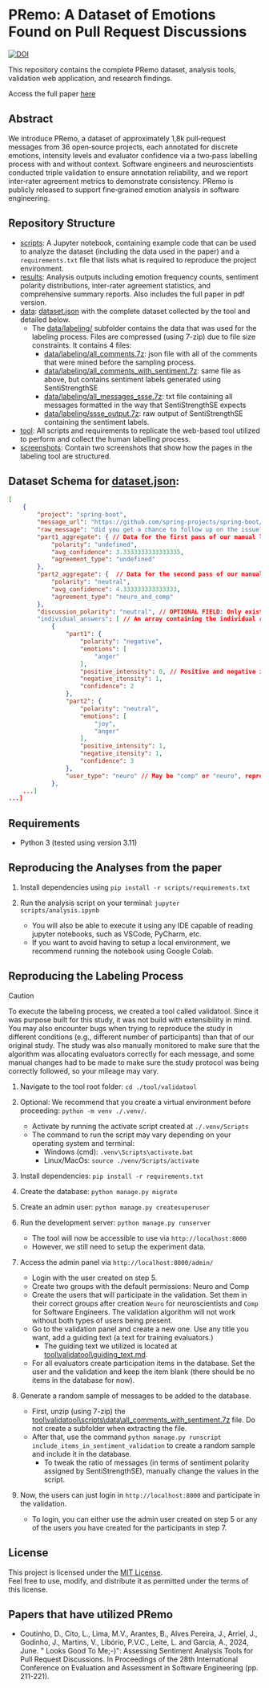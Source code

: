 # PRemo: A Dataset of Emotions Found on Pull Request Discussions

[![DOI](https://zenodo.org/badge/DOI/10.5281/zenodo.15810713.svg)](https://doi.org/10.5281/zenodo.15810713)

This repository contains the complete PRemo dataset, analysis tools, validation web application, and research findings.

Access the full paper [here](results/PRemo.pdf)

## Abstract

We introduce PRemo, a dataset of approximately 1,8k pull‑request messages from 36 open‑source projects, each annotated for discrete emotions, intensity levels and evaluator confidence via a two‑pass labelling process with and without context. Software engineers and neuroscientists conducted triple validation to ensure annotation reliability, and we report inter‑rater agreement metrics to demonstrate consistency. PRemo is publicly released to support fine‑grained emotion analysis in software engineering.

## Repository Structure

- [scripts](scripts): A Jupyter notebook, containing example code that can be used to analyze the dataset (including the data used in the paper) and a `requirements.txt` file that lists what is required to reproduce the project environment.
- [results](results): Analysis outputs including emotion frequency counts, sentiment polarity distributions, inter-rater agreement statistics, and comprehensive summary reports. Also includes the full paper in pdf version.
- [data](data): [dataset.json](data/dataset.json) with the complete dataset collected by the tool and detailed below.
    - The [data/labeling/](data/labeling/) subfolder contains the data that was used for the labeling process. Files are compressed (using 7-zip) due to file size constraints. It contains 4 files:
        - [data/labeling/all_comments.7z](data/labeling/all_comments.7z): json file with all of the comments that were mined before the sampling process.
        - [data/labeling/all_comments_with_sentiment.7z](data/labeling/all_comments_with_sentiment.7z): same file as above, but contains sentiment labels generated using SentiStrengthSE
        - [data/labeling/all_messages_ssse.7z](data/labeling/all_messages_ssse.7z): txt file containing all messages formatted in the way that SentiStrengthSE expects
        - [data/labeling/ssse_output.7z](data/labeling/ssse_output.7z): raw output of SentiStrengthSE containing the sentiment labels.
- [tool](tool): All scripts and requirements to replicate the web-based tool utilized to perform and collect the human labelling process.
- [screenshots](screenshots): Contain two screenshots that show how the pages in the labeling tool are structured.

## Dataset Schema for [dataset.json](data/dataset.json):

```json
[
    {
        "project": "spring-boot",
        "message_url": "https://github.com/spring-projects/spring-boot/pull/21658#issuecomment-660726475",
        "raw_message": "did you get a chance to follow up on the issue? If not, I can take a look in the next 24hrs.",
        "part1_aggregate": { // Data for the first pass of our manual labelling, where the evaluators only had the text of the message.
            "polarity": "undefined",
            "avg_confidence": 3.3333333333333335,
            "agreement_type": "undefined"
        },
        "part2_aggregate": {  // Data for the second pass of our manual labelling, where the evaluators has access to the github link for the message, that includes more contextual information.
            "polarity": "neutral",
            "avg_confidence": 4.333333333333333,
            "agreement_type": "neuro_and_comp"
        },
        "discussion_polarity": "neutral", // OPTIONAL FIELD: Only exists if this was a case of total disagreement between evaluators. This field contains the polarity decided after they discussed the message.
        "individual_answers": [ // An array containing the individual response from each evaluator.
            {
                "part1": {
                    "polarity": "negative",
                    "emotions": [
                        "anger"
                    ],
                    "positive_intensity": 0, // Positive and negative intensities are separate, and the aggregate sentiment polarity is calculated based on this value.
                    "negative_itensity": 1,
                    "confidence": 2
                },
                "part2": {
                    "polarity": "neutral",
                    "emotions": [
                        "joy",
                        "anger"
                    ],
                    "positive_intensity": 1,
                    "negative_itensity": 1,
                    "confidence": 3
                },
                "user_type": "neuro" // May be "comp" or "neuro", representing a software engineer or a neuroscience student.
            },
    ...]
...]
```

## Requirements

- Python 3 (tested using version 3.11)

## Reproducing the Analyses from the paper

1. Install dependencies using `pip install -r scripts/requirements.txt`

2. Run the analysis script on your terminal: `jupyter scripts/analysis.ipynb`
    -  You will also be able to execute it using any IDE capable of reading jupyter notebooks, such as VSCode, PyCharm, etc.
    -  If you want to avoid having to setup a local environment, we recommend running the notebook using Google Colab.

## Reproducing the Labeling Process

> [!CAUTION]
> To execute the labeling process, we created a tool called validatool. Since it was purpose built for this study, it was not build with extensibility in mind.
> You may also encounter bugs when trying to reproduce the study in different conditions (e.g., different number of participants) than that of our original study.
> The study was also manually monitored to make sure that the algorithm was allocating evaluators correctly for each message, and some manual changes had to be made to make sure the study protocol was being correctly followed, so your mileage may vary.

1. Navigate to the tool root folder: `cd ./tool/validatool`

2. Optional: We recommend that you create a virtual environment before proceeding: `python -m venv ./.venv/`. 
    - Activate by running the activate script created at `./.venv/Scripts`
    - The command to run the script may vary depending on your operating system and terminal:
        - Windows (cmd): `.venv\Scripts\activate.bat`
        - Linux/MacOs: `source ./venv/Scripts/activate`

3. Install dependencies: `pip install -r requirements.txt`

4. Create the database: `python manage.py migrate`

5. Create an admin user: `python manage.py createsuperuser`

6. Run the development server: `python manage.py runserver`
    - The tool will now be accessible to use via `http://localhost:8000`
    - However, we still need to setup the experiment data.

7.  Access the admin panel via `http://localhost:8000/admin/`
    - Login with the user created on step 5.
    - Create two groups with the default permissions: Neuro and Comp
    - Create the users that will participate in the validation. Set them in their correct groups after creation `Neuro` for neuroscientists and `Comp` for Software Engineers. The validation algorithm will not work without both types of users being present.
    - Go to the validation panel and create a new one. Use any title you want, add a guiding text (a text for training evaluators.)
        - The guiding text we utilized is located at [tool\validatool\guiding_text.md](tool\validatool\guiding_text.md).
    - For all evaluators create participation items in the database. Set the user and the validation and keep the item blank (there should be no items in the database for now).

8. Generate a random sample of messages to be added to the database.
    - First, unzip (using 7-zip) the [tool\validatool\scripts\data\all_comments_with_sentiment.7z](tool\validatool\scripts\data\all_comments_with_sentiment.7z) file. Do not create a subfolder when extracting the file.
    - After that, use the command `python manage.py runscript include_items_in_sentiment_validation` to create a random sample and include it in the database.
        - To tweak the ratio of messages (in terms of sentiment polarity assigned by SentiStrengthSE), manually change the values in the script.

9. Now, the users can just login in `http://localhost:8000` and participate in the validation. 
    - To login, you can either use the admin user created on step 5 or any of the users you have created for the participants in step 7.

## License

This project is licensed under the [MIT License](https://opensource.org/licenses/MIT).  
Feel free to use, modify, and distribute it as permitted under the terms of this license.

## Papers that have utilized PRemo

- Coutinho, D., Cito, L., Lima, M.V., Arantes, B., Alves Pereira, J., Arriel, J., Godinho, J., Martins, V., Libório, P.V.C., Leite, L. and Garcia, A., 2024, June. " Looks Good To Me;-)": Assessing Sentiment Analysis Tools for Pull Request Discussions. In Proceedings of the 28th International Conference on Evaluation and Assessment in Software Engineering (pp. 211-221).
